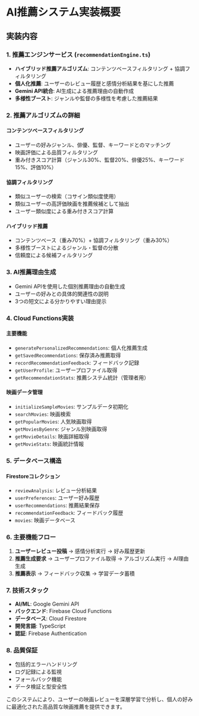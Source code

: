 # AI推薦システム実装概要

## 実装内容

### 1. 推薦エンジンサービス (`recommendationEngine.ts`)
- **ハイブリッド推薦アルゴリズム**: コンテンツベースフィルタリング + 協調フィルタリング
- **個人化推薦**: ユーザーのレビュー履歴と感情分析結果を基にした推薦
- **Gemini API統合**: AI生成による推薦理由の自動作成
- **多様性ブースト**: ジャンルや監督の多様性を考慮した推薦結果

### 2. 推薦アルゴリズムの詳細

#### コンテンツベースフィルタリング
- ユーザーの好みジャンル、俳優、監督、キーワードとのマッチング
- 映画評価による品質フィルタリング
- 重み付きスコア計算（ジャンル30%、監督20%、俳優25%、キーワード15%、評価10%）

#### 協調フィルタリング
- 類似ユーザーの検索（コサイン類似度使用）
- 類似ユーザーの高評価映画を推薦候補として抽出
- ユーザー類似度による重み付きスコア計算

#### ハイブリッド推薦
- コンテンツベース（重み70%）+ 協調フィルタリング（重み30%）
- 多様性ブーストによるジャンル・監督の分散
- 信頼度による候補フィルタリング

### 3. AI推薦理由生成
- Gemini APIを使用した個別推薦理由の自動生成
- ユーザーの好みとの具体的関連性の説明
- 3つの短文による分かりやすい理由提示

### 4. Cloud Functions実装

#### 主要機能
- `generatePersonalizedRecommendations`: 個人化推薦生成
- `getSavedRecommendations`: 保存済み推薦取得
- `recordRecommendationFeedback`: フィードバック記録
- `getUserProfile`: ユーザープロファイル取得
- `getRecommendationStats`: 推薦システム統計（管理者用）

#### 映画データ管理
- `initializeSampleMovies`: サンプルデータ初期化
- `searchMovies`: 映画検索
- `getPopularMovies`: 人気映画取得
- `getMoviesByGenre`: ジャンル別映画取得
- `getMovieDetails`: 映画詳細取得
- `getMovieStats`: 映画統計情報

### 5. データベース構造

#### Firestoreコレクション
- `reviewAnalysis`: レビュー分析結果
- `userPreferences`: ユーザー好み履歴
- `userRecommendations`: 推薦結果保存
- `recommendationFeedback`: フィードバック履歴
- `movies`: 映画データベース

### 6. 主要機能フロー

1. **ユーザーレビュー投稿** → 感情分析実行 → 好み履歴更新
2. **推薦生成要求** → ユーザープロファイル取得 → アルゴリズム実行 → AI理由生成
3. **推薦表示** → フィードバック収集 → 学習データ蓄積

### 7. 技術スタック
- **AI/ML**: Google Gemini API
- **バックエンド**: Firebase Cloud Functions
- **データベース**: Cloud Firestore
- **開発言語**: TypeScript
- **認証**: Firebase Authentication

### 8. 品質保証
- 包括的エラーハンドリング
- ログ記録による監視
- フォールバック機能
- データ検証と型安全性

このシステムにより、ユーザーの映画レビューを深層学習で分析し、個人の好みに最適化された高品質な映画推薦を提供できます。